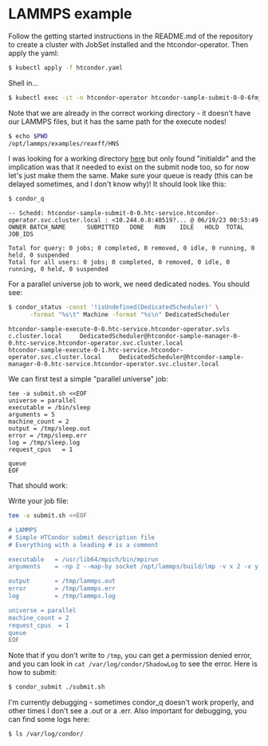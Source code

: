 # LAMMPS example

Follow the getting started instructions in the README.md of the repository to create a cluster
with JobSet installed and the htcondor-operator. Then apply the yaml:

```bash
$ kubectl apply -f htcondor.yaml
```

Shell in...

```bash
$ kubectl exec -it -n htcondor-operator htcondor-sample-submit-0-0-6fmjz bash
```

Note that we are already in the correct working directory - it doesn't have our LAMMPS files,
but it has the same path for the execute nodes!

```bash
$ echo $PWD
/opt/lammps/examples/reaxff/HNS
```

I was looking for a working directory [here](https://www.cl.cam.ac.uk/manuals/condor-V6_8_3-Manual/condor_submit.html) but only
found "initialdir" and the implication was that it needed to exist on the submit node too, so for now let's just make them the same.
Make sure your queue is ready (this can be delayed sometimes, and I don't know why)! It should look like this:

```bash
$ condor_q
```
```console
-- Schedd: htcondor-sample-submit-0-0.htc-service.htcondor-operator.svc.cluster.local : <10.244.0.8:40519?... @ 06/19/23 00:53:49
OWNER BATCH_NAME      SUBMITTED   DONE   RUN    IDLE   HOLD  TOTAL JOB_IDS

Total for query: 0 jobs; 0 completed, 0 removed, 0 idle, 0 running, 0 held, 0 suspended 
Total for all users: 0 jobs; 0 completed, 0 removed, 0 idle, 0 running, 0 held, 0 suspended
```

For a parallel universe job to work, we need dedicated nodes. You should see:

```bash
$ condor_status -const '!isUndefined(DedicatedScheduler)' \
      -format "%s\t" Machine -format "%s\n" DedicatedScheduler
```
```console
htcondor-sample-execute-0-0.htc-service.htcondor-operator.svls c.cluster.local     DedicatedScheduler@htcondor-sample-manager-0-0.htc-service.htcondor-operator.svc.cluster.local
htcondor-sample-execute-0-1.htc-service.htcondor-operator.svc.cluster.local     DedicatedScheduler@htcondor-sample-manager-0-0.htc-service.htcondor-operator.svc.cluster.local
```

We can first test a simple "parallel universe" job:

```
tee -a submit.sh <<EOF
universe = parallel
executable = /bin/sleep
arguments = 5
machine_count = 2
output = /tmp/sleep.out
error = /tmp/sleep.err
log = /tmp/sleep.log
request_cpus   = 1

queue
EOF
```

That should work:


Write your job file:

```bash
tee -a submit.sh <<EOF

# LAMMPS
# Simple HTCondor submit description file
# Everything with a leading # is a comment

executable   = /usr/lib64/mpich/bin/mpirun
arguments    = -np 2 --map-by socket /opt/lammps/build/lmp -v x 2 -v y 2 -v z 2 -in in.reaxc.hns -nocite

output       = /tmp/lammps.out
error        = /tmp/lammps.err
log          = /tmp/lammps.log

universe = parallel
machine_count = 2
request_cpus  = 1
queue
EOF
```

Note that if you don't write to `/tmp`, you can get a permission denied error, and you can look in `cat /var/log/condor/ShadowLog`
to see the error. Here is how to submit:

```bash
$ condor_submit ./submit.sh
```

I'm currently debugging - sometimes condor_q doesn't work properly, and other times I don't see a .out or a .err.
Also important for debugging, you can find some logs here:

```bash
$ ls /var/log/condor/              
```

